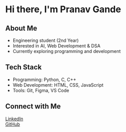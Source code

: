 # Hi there, I'm Pranav Gande  

## About Me  
- Engineering student (2nd Year)  
- Interested in AI, Web Development & DSA  
- Currently exploring programming and development  

## Tech Stack  
- Programming: Python, C, C++  
- Web Development: HTML, CSS, JavaScript  
- Tools: Git, Figma, VS Code  

## Connect with Me  
[LinkedIn](https://www.linkedin.com/in/pranavgande)  
[GitHub](https://github.com/pranavgande)
